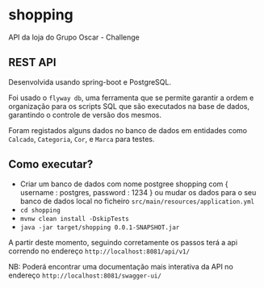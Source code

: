 # shopping
API da loja do Grupo Oscar - Challenge


## REST API

Desenvolvida usando spring-boot e PostgreSQL.

Foi usado o `flyway db`, uma ferramenta que se permite garantir a ordem e organização para os scripts SQL que são executados na base de dados, garantindo o controle de versão dos mesmos.

Foram registados alguns dados no banco de dados em entidades como `Calcado`, `Categoria`, `Cor`, e `Marca` para testes.

## Como executar?

- Criar um banco de dados com nome postgree shopping com { username : postgres, password : 1234 } ou mudar os dados para o seu banco de dados local no ficheiro `src/main/resources/application.yml`
- `cd shopping`
- `mvnw clean install -DskipTests`
- `java -jar target/shopping 0.0.1-SNAPSHOT.jar`

A partir deste momento, seguindo corretamente os passos terá a api correndo no endereço `http://localhost:8081/api/v1/`

NB:
Poderá encontrar uma documentação mais interativa da API no endereço `http://localhost:8081/swagger-ui/`





